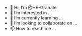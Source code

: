 - 👋 Hi, I’m @HE-Granate
- 👀 I’m interested in ...
- 🌱 I’m currently learning ...
- 💞️ I’m looking to collaborate on ...
- 📫 How to reach me ...

<!---
HE-Granate/HE-Granate is a ✨ special ✨ repository because its `README.md` (this file) appears on your GitHub profile.
You can click the Preview link to take a look at your changes.
--->
